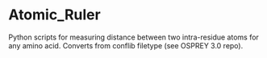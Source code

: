 # Atomic_Ruler
Python scripts for measuring distance between two intra-residue atoms for any amino acid. Converts from conflib filetype (see OSPREY 3.0 repo).
